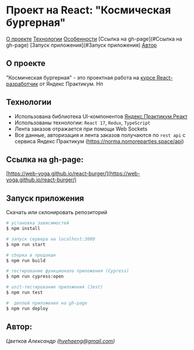 # Проект на React: "Космическая бургерная"

[О проекте](#О-проекте)
[Технологии](#Технологии)
[Особенности](#Особенности)
[Ссылка на gh-page](#Ссылка на gh-page)
[Запуск приложения](#Запуск приложения)
[Автор](#Автор)

## О проекте
"Космическая бургерная" - это проектная работа на [курсе React-разработчик](https://praktikum.yandex.ru/react/) от Яндекс Практикум.
Нп

## Технологии

- Использована библиотека UI-компонентов [Яндекс.Практикум.Реакт](https://github.com/yandex-praktikum/react-developer-burger-ui-components)
- Использованы технологии: `React 17`, `Redux`, `TypeScript`
- Лента заказов отражается при помощи Web Sockets
- Все данные, авторизация и лента заказов получаются по `rest api` с сервиса Яндекс Практикум (https://norma.nomoreparties.space/api)


## Ссылка на gh-page:
[https://web-yoga.github.io/react-burger/](https://web-yoga.github.io/react-burger/)

## Запуск приложения
Скачать или склонировать репозиторий
```sh
# установка зависимостей
$ npm install

# запуск сервера на localhost:3000
$ npm run start

# сборка в продакшн
$ npm run build

# тестирование функционала приложения (Cypress)
$ npm run cypress:open

# unit-тестирование приложения (Jest)
$ npm run test

#  деплой приложения на gh-page
$ npm run deploy
```

## Автор:
*Цветков Александр 
(hyehaeng@gmail.com)*